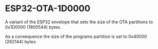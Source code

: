 # ESP32-OTA-1D0000

A variant of the ESP32 envelope that sets the size of the OTA
partitions to 0x1D0000 (1900544) bytes.

As a consequence the size of the programs partition is set to
0x40000 (262144) bytes.
